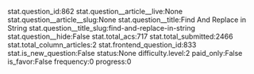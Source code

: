 stat.question_id:862
stat.question__article__live:None
stat.question__article__slug:None
stat.question__title:Find And Replace in String
stat.question__title_slug:find-and-replace-in-string
stat.question__hide:False
stat.total_acs:717
stat.total_submitted:2466
stat.total_column_articles:2
stat.frontend_question_id:833
stat.is_new_question:False
status:None
difficulty.level:2
paid_only:False
is_favor:False
frequency:0
progress:0
